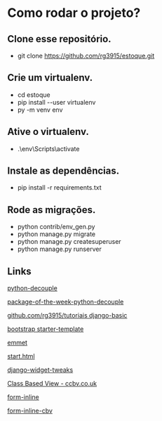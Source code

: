 # Como rodar o projeto?

## Clone esse repositório.
- git clone https://github.com/rg3915/estoque.git

## Crie um virtualenv.
- cd estoque
- pip install --user virtualenv
- py -m venv env

## Ative o virtualenv.
- .\env\Scripts\activate

## Instale as dependências.
- pip install -r requirements.txt

## Rode as migrações.
- python contrib/env_gen.py
- python manage.py migrate
- python manage.py createsuperuser
- python manage.py runserver

## Links

[python-decouple](https://github.com/henriquebastos/python-decouple)

[package-of-the-week-python-decouple](https://simpleisbetterthancomplex.com/2015/11/26/package-of-the-week-python-decouple.html)

[github.com/rg3915/tutoriais django-basic](https://github.com/rg3915/tutoriais/tree/master/django-basic)

[bootstrap starter-template](https://getbootstrap.com/docs/4.0/getting-started/introduction/#starter-template)

[emmet](https://emmet.io/)

[start.html](https://github.com/JTruax/bootstrap-starter-template/blob/master/template/start.html)

[django-widget-tweaks](https://github.com/jazzband/django-widget-tweaks)

[Class Based View - ccbv.co.uk](https://ccbv.co.uk/)

[form-inline](http://felipefrizzo.github.io/post/form-inline/)

[form-inline-cbv](http://felipefrizzo.github.io/post/form-inline-cbv/)

